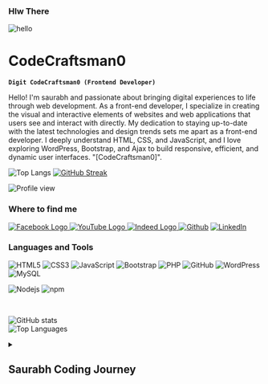 ### Hlw There 

<!--
**CodeCraftsman0/CodeCraftsman0** is a ✨ _special_ ✨ repository because its `README.md` (this file) appears on your GitHub profile.

Here are some ideas to get you started:

- 🔭 I’m currently working on ...
- 🌱 I’m currently learning ...
- 👯 I’m looking to collaborate on ...
- 🤔 I’m looking for help with ...
- 💬 Ask me about ...
- 📫 How to reach me: ...
- 😄 Pronouns: ...
- ⚡ Fun fact: ...
-->
<!-- Project Section -->
<!-- GitHub Contribution Calendar Link -->

<p>
<img src="https://user-images.githubusercontent.com/1612112/213943678-c34cb1a9-94f9-4be0-86dd-8e2227fa4b8c.gif" alt="hello" align="left">
</p>
</br>

# CodeCraftsman0
 
**`Digit CodeCraftsman0 (Frontend Developer)`**

Hello! I'm saurabh and passionate about bringing digital experiences to life through web development. As a front-end developer, I specialize in creating the visual and interactive elements of websites and web applications that users see and interact with directly. My dedication to staying up-to-date with the latest technologies and design trends sets me apart as a front-end developer. I deeply understand HTML, CSS, and JavaScript, and I love exploring WordPress, Bootstrap, and Ajax to build responsive, efficient, and dynamic user interfaces. "[CodeCraftsman0]".

<!-- ![Profile view](https://komarev.com/ghpvc/?username=CodeCraftsman0) -->

![Top Langs](https://github-readme-stats.vercel.app/api/top-langs/?username=CodeCraftsman0&hide_progress=true)
[![GitHub Streak](https://github-readme-streak-stats.herokuapp.com/?user=CodeCraftsman01)](https://git.io/streak-stats)



 <img src="https://komarev.com/ghpvc/?username=CodeCraftsman0" alt="Profile view">

<h3>Where to find me</h3>
<a href="https://www.facebook.com/saurabhsantraiamok/">
  <img src="https://img.shields.io/badge/Facebook-%231877F2.svg?style=for-the-badge&logo=Facebook&logoColor=white" alt="Facebook Logo">
</a>
<a href="https://www.youtube.com/c/Artonad">
  <img src="https://img.shields.io/badge/youtube-%2312100E.svg?&style=for-the-badge&logo=youtube&logoColor=white" alt="YouTube Logo">
</a>
<a href="#">
  <img src="https://img.shields.io/badge/indeed-003A9B?style=for-the-badge&logo=indeed&logoColor=white" alt="Indeed Logo">
</a>
<a href="https://github.com/CodeCraftsman0" target="_blank"><img alt="Github" src="https://img.shields.io/badge/GitHub-%2312100E.svg?&style=for-the-badge&logo=Github&logoColor=white" /></a> 
<a href="https://www.linkedin.com/in/saurabh-santra-4b2b0a164/" target="_blank"><img alt="LinkedIn" src="https://img.shields.io/badge/linkedin-%230077B5.svg?&style=for-the-badge&logo=linkedin&logoColor=white" /></a>



### Languages and Tools

![HTML5](https://img.shields.io/badge/html5-%23E34F26.svg?style=for-the-badge&logo=html5&logoColor=white)
![CSS3](https://img.shields.io/badge/css3-%231572B6.svg?style=for-the-badge&logo=css3&logoColor=white)
![JavaScript](https://img.shields.io/badge/javascript-%23323330.svg?style=for-the-badge&logo=javascript&logoColor=%23F7DF1E)
![Bootstrap](https://img.shields.io/badge/bootstrap-%238511FA.svg?style=for-the-badge&logo=bootstrap&logoColor=white)
![PHP](https://img.shields.io/badge/php-%23777BB4.svg?style=for-the-badge&logo=php&logoColor=white)
![GitHub](https://img.shields.io/badge/github-%23121011.svg?style=for-the-badge&logo=github&logoColor=white)
![WordPress](https://img.shields.io/badge/WordPress-%23117AC9.svg?style=for-the-badge&logo=WordPress&logoColor=white)
![MySQL](https://img.shields.io/badge/mysql-%2300f.svg?style=for-the-badge&logo=mysql&logoColor=white)

<p>
 <img alt="Nodejs" src="https://img.shields.io/badge/-Nodejs-43853d?style=flat-square&logo=Node.js&logoColor=white" />
<img alt="npm" src="https://img.shields.io/badge/-NPM-CB3837?style=flat-square&logo=npm&logoColor=white" />
</p>

<br/>

![GitHub stats](https://github-readme-stats.vercel.app/api?username=codecraftsman0&show_icons=true&theme=dark) 
</br>
![Top Languages](https://github-readme-stats.vercel.app/api/top-langs/?username=codecraftsman0&layout=compact)




<details>
 <summary><h2>Saurabh Coding Journey</h2></summary>
    Hi All, I Completed A Diploma From Siliguri Government Polytechnic College And Later I Completed My Bachelor's Degree From Camellia School Of Engineering And Technology College After That, I Started My Journey In Web Development And I Want To Take Care Of It. I Specialize In Front-end Development And Am Experienced With All Stages Of The Development Cycle For Dynamic Web Projects. Well-versed In Numerous Programming Languages Including CSS, HTML, Javascript, Bootstrap, PHP, Mysql, JQuery, Ajax, Node JS, And WordPress And I'm Looking For A Job And Ready To Face New Challenges.

[YouTube]: https://www.youtube.com/@Artonad

<!-- GitHub Trophies -->
## GitHub Trophies:

[![GitHub Trophies](https://github-profile-trophy.vercel.app/?username=codecraftsman0&theme=dracula)](https://github.com/ryo-ma/github-profile-trophy)
![snake gif](https://github.com/codecraftsman0/codecraftsman0/blob/output/github-contribution-grid-snake.gif)

<h3 align="left">Support:</h3>
<p><a href="https://www.buymeacoffee.com/CodeCraftsman0"> <img align="left" src="https://cdn.buymeacoffee.com/buttons/v2/default-yellow.png" height="50" width="210" alt="CodeCraftsman0" /></a><a href="https://ko-fi.com/CodeCraftsman0"> <img align="left" src="https://cdn.ko-fi.com/cdn/kofi3.png?v=3" height="50" width="210" alt="CodeCraftsman0" /></a></p><br><br>

